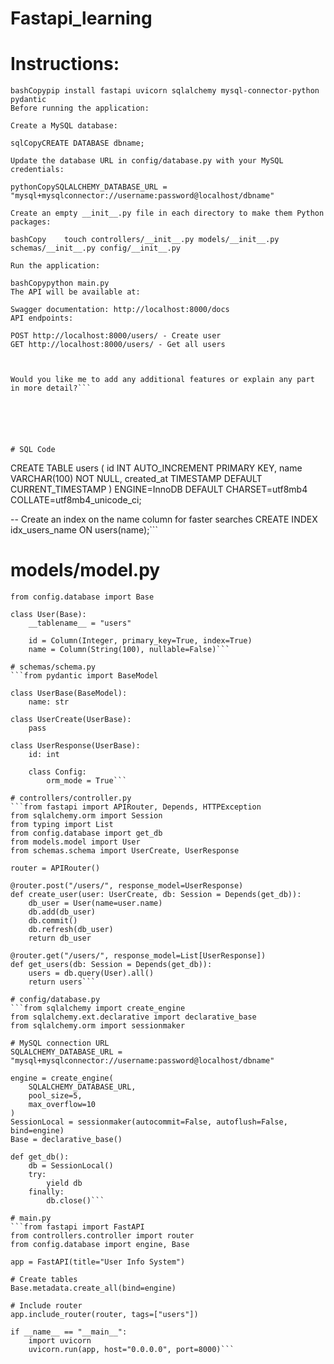 # Fastapi_learning


# Instructions:
```For MySQL, you'll need to install these dependencies:
bashCopypip install fastapi uvicorn sqlalchemy mysql-connector-python pydantic
Before running the application:

Create a MySQL database:

sqlCopyCREATE DATABASE dbname;

Update the database URL in config/database.py with your MySQL credentials:

pythonCopySQLALCHEMY_DATABASE_URL = "mysql+mysqlconnector://username:password@localhost/dbname"

Create an empty __init__.py file in each directory to make them Python packages:

bashCopy    touch controllers/__init__.py models/__init__.py schemas/__init__.py config/__init__.py

Run the application:

bashCopypython main.py
The API will be available at:

Swagger documentation: http://localhost:8000/docs
API endpoints:

POST http://localhost:8000/users/ - Create user
GET http://localhost:8000/users/ - Get all users



Would you like me to add any additional features or explain any part in more detail?```






# SQL Code

```
CREATE TABLE users (
    id INT AUTO_INCREMENT PRIMARY KEY,
    name VARCHAR(100) NOT NULL,
    created_at TIMESTAMP DEFAULT CURRENT_TIMESTAMP
) ENGINE=InnoDB DEFAULT CHARSET=utf8mb4 COLLATE=utf8mb4_unicode_ci;

-- Create an index on the name column for faster searches
CREATE INDEX idx_users_name ON users(name);```



# models/model.py
```from sqlalchemy import Column, Integer, String
from config.database import Base

class User(Base):
    __tablename__ = "users"
    
    id = Column(Integer, primary_key=True, index=True)
    name = Column(String(100), nullable=False)```

# schemas/schema.py
```from pydantic import BaseModel

class UserBase(BaseModel):
    name: str

class UserCreate(UserBase):
    pass

class UserResponse(UserBase):
    id: int
    
    class Config:
        orm_mode = True```

# controllers/controller.py
```from fastapi import APIRouter, Depends, HTTPException
from sqlalchemy.orm import Session
from typing import List
from config.database import get_db
from models.model import User
from schemas.schema import UserCreate, UserResponse

router = APIRouter()

@router.post("/users/", response_model=UserResponse)
def create_user(user: UserCreate, db: Session = Depends(get_db)):
    db_user = User(name=user.name)
    db.add(db_user)
    db.commit()
    db.refresh(db_user)
    return db_user

@router.get("/users/", response_model=List[UserResponse])
def get_users(db: Session = Depends(get_db)):
    users = db.query(User).all()
    return users```

# config/database.py
```from sqlalchemy import create_engine
from sqlalchemy.ext.declarative import declarative_base
from sqlalchemy.orm import sessionmaker

# MySQL connection URL
SQLALCHEMY_DATABASE_URL = "mysql+mysqlconnector://username:password@localhost/dbname"

engine = create_engine(
    SQLALCHEMY_DATABASE_URL,
    pool_size=5,
    max_overflow=10
)
SessionLocal = sessionmaker(autocommit=False, autoflush=False, bind=engine)
Base = declarative_base()

def get_db():
    db = SessionLocal()
    try:
        yield db
    finally:
        db.close()```

# main.py
```from fastapi import FastAPI
from controllers.controller import router
from config.database import engine, Base

app = FastAPI(title="User Info System")

# Create tables
Base.metadata.create_all(bind=engine)

# Include router
app.include_router(router, tags=["users"])

if __name__ == "__main__":
    import uvicorn
    uvicorn.run(app, host="0.0.0.0", port=8000)```
